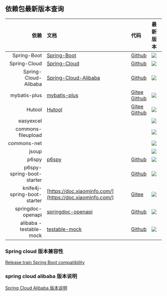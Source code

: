 ## 依赖包最新版本查询
|                          依赖 | 文档                                                                                             | 代码                                                                                                       | 最新版本                                                                                                                                                                                                                                                |
|----------------------------:|:-----------------------------------------------------------------------------------------------|:---------------------------------------------------------------------------------------------------------|:----------------------------------------------------------------------------------------------------------------------------------------------------------------------------------------------------------------------------------------------------|
|                 Spring-Boot | [Spring-Boot](https://spring.io/projects/spring-boot)                                          | [Github](https://github.com/spring-projects/spring-boot)                                                 | <a target="_blank" href="https://search.maven.org/search?q=g:%22org.springframework.boot%22%20AND%20a:%22spring-boot-dependencies%22"><img src="https://img.shields.io/maven-central/v/org.springframework.boot/spring-boot-dependencies"/></a>     |
|                Spring-Cloud | [Spring-Cloud](https://spring.io/projects/spring-cloud)                                        | [Github](https://github.com/spring-projects/spring-cloud)                                                | <a target="_blank" href="https://search.maven.org/search?q=g:%22org.springframework.cloud%22%20AND%20a:%22spring-cloud-dependencies%22"><img src="https://img.shields.io/maven-central/v/org.springframework.cloud/spring-cloud-dependencies"/></a> |
|        Spring-Cloud-Alibaba | [Spring-Cloud-Alibaba](https://spring.io/projects/spring-cloud-alibaba#learn)                  | [Github](https://github.com/alibaba/spring-cloud-alibaba)                                                | <a target="_blank" href="https://search.maven.org/search?q=g:%22com.alibaba.cloud%22%20AND%20a:%22spring-cloud-alibaba-dependencies%22"><img src="https://img.shields.io/maven-central/v/com.alibaba.cloud/spring-cloud-alibaba-dependencies"/></a> |
|                mybatis-plus | [mybatis-plus](https://baomidou.com/)                                                          | [Gitee](https://gitee.com/baomidou/mybatis-plus) <br> [Github](https://github.com/baomidou/mybatis-plus) | <a target="_blank" href="https://search.maven.org/search?q=g:%22com.baomidou%22%20AND%20a:%22mybatis-plus-boot-starter%22"><img src="https://img.shields.io/maven-central/v/com.baomidou/mybatis-plus-boot-starter"/></a>                           |					
|                      Hutool | [Hutool](https://hutool.cn/)                                                                   | [Gitee](https://gitee.com/dromara/hutool/) <br> [Github](https://github.com/dromara/hutool/)             | <a target="_blank" href="https://search.maven.org/search?q=g:%22cn.hutool%22%20AND%20a:%22hutool-all%22"><img src="https://img.shields.io/maven-central/v/cn.hutool/hutool-all"/></a>                                                               |
|                   easyexcel |                                                                                                |                                                                                                          | <a target="_blank" href="https://search.maven.org/search?q=g:%22com.alibaba%22%20AND%20a:%22easyexcel%22"><img src="https://img.shields.io/maven-central/v/com.alibaba/easyexcel"/></a>                                                             |
|          commons-fileupload |                                                                                                |                                                                                                          | <a target="_blank" href="https://search.maven.org/search?q=g:%22commons-fileupload%22%20AND%20a:%22commons-fileupload%22"><img src="https://img.shields.io/maven-central/v/commons-fileupload/commons-fileupload"/></a>                             |
|                 commons-net |                                                                                                |                                                                                                          | <a target="_blank" href="https://search.maven.org/search?q=g:%22commons-net%22%20AND%20a:%22commons-net%22"><img src="https://img.shields.io/maven-central/v/commons-net/commons-net"/></a>                                                         |
|                       jsoup |                                                                                                |                                                                                                          | <a target="_blank" href="https://search.maven.org/search?q=g:%22org.jsoup%22%20AND%20a:%22jsoup%22"><img src="https://img.shields.io/maven-central/v/org.jsoup/jsoup"/></a>                                                                         |
|                       p6spy | [p6spy](https://p6spy.readthedocs.io/en/latest/integration.html#spring-boot-autoconfiguration) | [Github](https://github.com/p6spy/p6spy)                                                                 | <a target="_blank" href="https://search.maven.org/search?q=g:%22p6spy%22%20AND%20a:%22p6spy%22"><img src="https://img.shields.io/maven-central/v/p6spy/p6spy"/></a>                                                                                 |
|   p6spy-spring-boot-starter |                                                                                                | [Github](https://github.com/gavlyukovskiy/spring-boot-data-source-decorator)                             | <a target="_blank" href="https://search.maven.org/search?q=g:%22com.github.gavlyukovskiy%22%20AND%20a:%22p6spy-spring-boot-starter%22"><img src="https://img.shields.io/maven-central/v/com.github.gavlyukovskiy/p6spy-spring-boot-starter"/></a>   |
| knife4j-spring-boot-starter | [https://doc.xiaominfo.com/](https://doc.xiaominfo.com/)                                       | [Gitee](https://gitee.com/xiaoym/knife4j)                                                                | <a target="_blank" href="https://search.maven.org/search?q=g:%22com.github.xiaoymin%22%20AND%20a:%22knife4j-spring-boot-starter%22"><img src="https://img.shields.io/maven-central/v/com.github.xiaoymin/knife4j-spring-boot-starter"/></a>         |
|           springdoc-openapi | [springdoc-openapi](https://springdoc.org/)                                                    | [Github](https://github.com/springdoc/springdoc-openapi)                                                 | <a target="_blank" href="https://search.maven.org/search?q=g:%22org.springdoc%22%20AND%20a:%22springdoc-openapi-ui%22"><img src="https://img.shields.io/maven-central/v/org.springdoc/springdoc-openapi-ui"/></a>                                   |
|     alibaba - testable-mock | [testable-mock](https://alibaba.github.io/testable-mock/#/)                                    | [Github](https://github.com/alibaba/testable-mock)                                                       | <a target="_blank" href="https://search.maven.org/search?q=g:%22com.alibaba.testable%22%20AND%20a:%22testable-all%22"><img src="https://img.shields.io/maven-central/v/com.alibaba.testable/testable-all"/></a>                                     |

### Spring cloud 版本兼容性
[Release train Spring Boot compatibility](https://spring.io/projects/spring-cloud#overview)

### spring cloud alibaba 版本说明
[Spring Cloud Alibaba 版本说明](https://github.com/alibaba/spring-cloud-alibaba/wiki/%E7%89%88%E6%9C%AC%E8%AF%B4%E6%98%8E)

